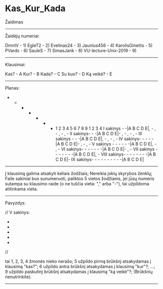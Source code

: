 # Kas_Kur_Kada
Žaidimas

-------------------------------------------------
Žaidėjų numeriai:

DmntV - 1)
EgleT2 - 2)
Evelinas24 - 3)
Jaunius456 - 4)
KarolisGineitis - 5)
PVards - 6)
SauleS - 7)
SimasJank - 8)
VU-lecture-Unix-2019 - 9)

-------------------------------------------------
Klausimai:

Kas? - A
Kur? - B
Kada? - C
Su kuo? - D
Ką veikė? - E

-------------------------------------------------
Planas:

- - - - - - - 1 2 3 4 5 6 7 8 9 1 2 3 4 
I sakinys - -|A B C D E|, - , - , - , - 
II sakinys- - -|A B C D E|- , - , - , -
III sakinys - - -|A B C D E|, - , - , -
IV sakinys- - - - -|A B C D E|- , - , -
V sakinys - - - - - -|A B C D E|, - , -
VI sakinys- - - - - - -|A B C D E|- , -
VII sakinys - - - - - - -|A B C D E|, -
VIII sakinys- - - - - - - -|A B C D E|-
IX sakinys- - - - - - - - - -|A B C D E|

-------------------------------------------------
Į klausimą galima atsakyti keliais žodžiais;
Nereikia jokių skyrybos ženklų;
Faile sakiniai bus sunumeruoti, paliktos 5 vietos žodžiams, jei jūsų numeris sutampa su klausimo raide (o ne tuščia vieta: "," arba "-"), tai užpildoma atitinkama vieta.

-------------------------------------------------
Pavyzdys:

//
V sakinys:

-
-
-
-
-

//

tai 1, 2, 3, 4 žmonės nieko nerašo;
5 užpildo pirmą brūkšnį atsakydamas į klausimą "kas?";
6 užpildo antra brūkšnį atsakydamas į klausimą "kur"?;
...;
9 užpildo paskutinį brūkšnį atsakydamas į klausimą "ką veikė"?;
(Brūkšnių nenutrinkite).

-------------------------------------------------
